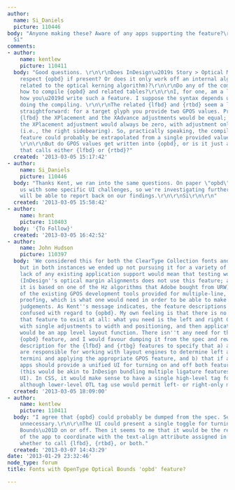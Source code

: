 ```yaml
---
author:
  name: Si_Daniels
  picture: 110446
body: "Anyone making these? Aware of any apps supporting the feature?\r\n\r\nCheers,
  Si"
comments:
- author:
    name: kentlew
    picture: 110411
  body: "Good questions. \r\n\r\nDoes InDesign\u2019s Story > Optical Margin Alignment
    respect {opbd} if present? Or does it only work off an internal algorithm (presumably
    related to the optical kerning algorithm)?\r\n\r\nDo any of the common tools know
    how to compile {opbd} and related tables?\r\n\r\nI, for one, am a little unclear
    how you\u2019d write such a feature. I suppose the syntax depends upon the tool
    doing the compiling. \r\n\r\nThe related {lfbd} and {rtbd} seem a little more
    straightforward: for a target glyph you provide two GPOS values. Presumably, for
    {lfbd} the XPlacement and the XAdvance adjustments would be equal; and for {rtbd}
    the XPlacement adjustment would always be zero, with adjustment only to XAdvance
    (i.e., the right sidebearing). So, practically speaking, the compilation of these
    feature could probably be extrapolated from a single provided value in each case.
    \r\n\r\nBut do GPOS values get written into {opbd}, or is it just a coverage table
    that calls either {lfbd} or {rtbd}?"
  created: '2013-03-05 15:17:42'
- author:
    name: Si_Daniels
    picture: 110446
  body: "Thanks Kent, we ran into the same questions. On paper \"opbd\" might help
    us with some specific UI challenges, so we're investigating further. Hopefully
    will be able to report back on our findings.\r\n\r\nSi\r\n\r\n"
  created: '2013-03-05 15:58:42'
- author:
    name: hrant
    picture: 110403
  body: '{To Follow}'
  created: '2013-03-05 16:42:52'
- author:
    name: John Hudson
    picture: 110397
  body: 'We considered this for both the ClearType Collection fonts and for Gabriola,
    but in both instances we ended up not pursuing it for a variety of reasons. The
    lack of any existing application support would mean that testing would be problematic
    (InDesign''s optical margin alignments does not use this feature; as I recall
    it is based on one of the Hz algorithms that Adobe bought from URW), and none
    of the existing GPOS development tools provided for multiple-line, left- and right-aligned
    proofing, which is what one would need in order to be able to make the necessary
    judgements. As Kent''s message indicates, the feature descriptions are somewhat
    confused with regard to {opbd}. My own feeling is that there is no reason for
    that feature to exist at all: what you need is the left and right GPOS features
    with single adjustments to width and positioning, and then application of these
    would be an app level layout function. There isn''t any need for the intermediary
    {opbd} feature, and I would favour dumping it from the spec and rewording the
    description for the {lfbd} and {rtbg} features to specify that a) applications
    are responsible for working with layout engines to determine left and right line
    termini and applying the appropriate GPOS feature, and b) that if appropriate
    apps should provide a unified UI for turning on and off both features together
    (this would be akin to InDesign bundling multiple ligature features under a single
    UI). In CSS, it would make sense to have a single high-level tag for optical margins,
    although lower-level OTL tag use would permit left- or right-only margin alignment.'
  created: '2013-03-05 18:09:00'
- author:
    name: kentlew
    picture: 110411
  body: "I agree that {opbd} could probably be dumped from the spec. Seems completely
    unnecessary.\r\n\r\nThe UI could present a single toggle for turning \u201COptical
    Bounds\u201D on or off. Then it seems to me that it would be the responsibility
    of the app to coordinate with the text-align attribute assigned in order to determine
    whether to call {lfbd}, {rtbd}, or both."
  created: '2013-03-07 14:43:29'
date: '2013-01-29 23:32:46'
node_type: forum
title: Fonts with OpenType Optical Bounds 'opbd' feature?

---
```

